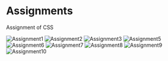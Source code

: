 # Assignments
Assignment of CSS

![Assignment1](https://github.com/akankshakandwal/Assignments/assets/107174826/e75cfc7b-8822-4122-8149-615854b5b9b0)
![Assignment2](https://github.com/akankshakandwal/Assignments/assets/107174826/3d4775ef-badc-4a5a-9c9a-1f4f40aef12b)
![Assignment3](https://github.com/akankshakandwal/Assignments/assets/107174826/ebee3d64-26e1-4a87-adcd-7d32a57a2b6a)
![Assignment5](https://github.com/akankshakandwal/Assignments/assets/107174826/338ec82c-9c09-40bd-a25c-e44581b90107)
![Assignment6](https://github.com/akankshakandwal/Assignments/assets/107174826/09abeab9-e39b-43e6-8ced-b97a1e08a2ed)
![Assignment7](https://github.com/akankshakandwal/Assignments/assets/107174826/78b6a42e-9367-46be-a317-16b718df085a)
![Assignment8](https://github.com/akankshakandwal/Assignments/assets/107174826/e18d835e-dd4f-4ad6-8a36-be2fb8c82944)
![Assignment9](https://github.com/akankshakandwal/Assignments/assets/107174826/0da5a0ae-8c6f-4647-8e52-84e0993d61b3)![Assignment10](https://github.com/akankshakandwal/Assignments/assets/107174826/2f1a89a5-ce8a-4274-9926-475d32ef3632)

